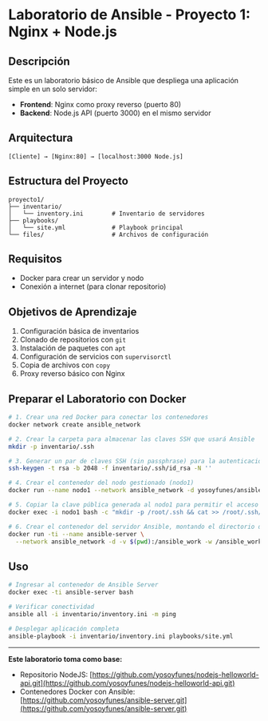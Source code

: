 # Laboratorio de Ansible - Proyecto 1: Nginx + Node.js

## Descripción
Este es un laboratorio básico de Ansible que despliega una aplicación simple en un solo servidor:
- **Frontend**: Nginx como proxy reverso (puerto 80)
- **Backend**: Node.js API (puerto 3000) en el mismo servidor

## Arquitectura
```
[Cliente] → [Nginx:80] → [localhost:3000 Node.js]
```

## Estructura del Proyecto
```
proyecto1/
├── inventario/
│   └── inventory.ini        # Inventario de servidores
├── playbooks/
│   └── site.yml             # Playbook principal
└── files/                   # Archivos de configuración
```

## Requisitos
- Docker para crear un servidor y nodo
- Conexión a internet (para clonar repositorio)

## Objetivos de Aprendizaje
1. Configuración básica de inventarios
2. Clonado de repositorios con `git`
3. Instalación de paquetes con `apt`
4. Configuración de servicios con `supervisorctl`
5. Copia de archivos con `copy`
6. Proxy reverso básico con Nginx

## Preparar el Laboratorio con Docker

```bash
# 1. Crear una red Docker para conectar los contenedores
docker network create ansible_network

# 2. Crear la carpeta para almacenar las claves SSH que usará Ansible
mkdir -p inventario/.ssh

# 3. Generar un par de claves SSH (sin passphrase) para la autenticación entre nodos
ssh-keygen -t rsa -b 2048 -f inventario/.ssh/id_rsa -N ''

# 4. Crear el contenedor del nodo gestionado (nodo1)
docker run --name nodo1 --network ansible_network -d yosoyfunes/ansible-nodos:v1

# 5. Copiar la clave pública generada al nodo1 para permitir el acceso SSH sin contraseña
docker exec -i nodo1 bash -c "mkdir -p /root/.ssh && cat >> /root/.ssh/authorized_keys" < inventario/.ssh/id_rsa.pub

# 6. Crear el contenedor del servidor Ansible, montando el directorio de trabajo actual
docker run -ti --name ansible-server \
  --network ansible_network -d -v $(pwd):/ansible_work -w /ansible_work yosoyfunes/ansible-server:v1
```

## Uso
```bash
# Ingresar al contenedor de Ansible Server
docker exec -ti ansible-server bash

# Verificar conectividad
ansible all -i inventario/inventory.ini -m ping

# Desplegar aplicación completa
ansible-playbook -i inventario/inventory.ini playbooks/site.yml
```

---
**Este laboratorio toma como base:**
- Repositorio NodeJS: [https://github.com/yosoyfunes/nodejs-helloworld-api.git](https://github.com/yosoyfunes/nodejs-helloworld-api.git)
- Contenedores Docker con Ansible: [https://github.com/yosoyfunes/ansible-server.git](https://github.com/yosoyfunes/ansible-server.git)